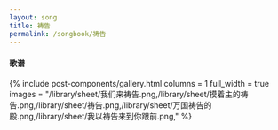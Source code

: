 ```yaml
---
layout: song
title: 祷告
permalink: /songbook/祷告
---
```


#### 歌谱

{% include post-components/gallery.html
    columns = 1
    full_width = true
    images = "/library/sheet/我们来祷告.png,/library/sheet/摸着主的祷告.png,/library/sheet/祷告.png,/library/sheet/万国祷告的殿.png,/library/sheet/我以祷告来到你跟前.png,"
%}
